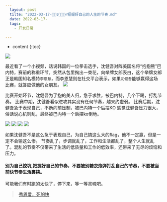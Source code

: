 ```yaml
---
  layout: post
  tilte: "2022-03-17-📣🚶♀️🚶🚶🏻♂️把握好自己的人生的节奏.md"
  date: 2022-03-17-
  tags: 
    - 开发日常

---
```



* content
{:toc}


![](https://upload-images.jianshu.io/upload_images/15312191-b7813688ce4dbd62.png?imageMogr2/auto-orient/strip%7CimageView2/2/w/1240)

最近看了一个小视频，话说韩国的一位拳击选手，沈健吾对阵美国名将“抱抱熊”巴内特，赛前的称重环节，突然从包里掏出一束花，向举牌女郎表白，这个举牌女郎正是韩国知名模特`李恩慧`，而李恩慧则在社交平台表示，如果`沈健吾`能够赢得这场比赛，就答应做他的女朋友。
![](https://upload-images.jianshu.io/upload_images/15312191-09be0caac87c3cd2.png?imageMogr2/auto-orient/strip%7CimageView2/2/w/1240)

比赛开始环节，沈健吾为了抱的美人归，急于求胜，被巴内特，几个下踢，打乱节奏。
比赛中期，沈健吾看似进攻其实没有任何节奏，越来约虚弱。
比赛后期，沈健吾急于表现自己，不断向前压制，被巴内特一个后摆KO
感觉沈健吾压力很大，俗话说心机则乱，最终被巴内特一个后摆ko倒地。

![](https://upload-images.jianshu.io/upload_images/15312191-819c491eb6c2b008.png?imageMogr2/auto-orient/strip%7CimageView2/2/w/1240)
![](https://upload-images.jianshu.io/upload_images/15312191-0d65ec78c559cb0c.png?imageMogr2/auto-orient/strip%7CimageView2/2/w/1240)
![](https://upload-images.jianshu.io/upload_images/15312191-6ccb3b6332a02cbe.png?imageMogr2/auto-orient/strip%7CimageView2/2/w/1240)
![](https://upload-images.jianshu.io/upload_images/15312191-348c8b567ce0b2cf.png?imageMogr2/auto-orient/strip%7CimageView2/2/w/1240)

如果沈健吾不是这么急于表现自己，为自己搞这么大的flag，他不一定赢，但是一定不会输这么惨。
节奏乱了，步调就乱了，工作和生活都乱了，整个人生就乱了。混乱的节奏不仅带来了生活的低质量和工作的低效率，还带来了无尽的烦恼和压力。
#### 别为自己挖坑,把握好自己的节奏，不要被别糖衣炮弹打乱自己的节奏，不要被当前快节奏生活裹挟。
可能我们有时跑的太快了，停下来，等一等灵魂吧。
> ·[秀恩爱，死的快](https://mobile.yangkeduo.com/fyxmkief.html?_wv=41729&_wvx=10&_x_share_id=fa55f20ffcb64dc5a2d321253d398ec1&feed_id=4243473058961293673&share_uid=3445142862496&page_from=602100&needs_login=1&shared_time=1647526925316&shared_sign=d8c77ca1973f7af2c9a0a56410d8756a&refer_share_id=46nol742lxomx0mc4qv4gmta5434aqhq&refer_share_uid=3575751412&refer_share_uin=O6GIHBG5LXZU6VHBA3NHIDBU5A_GEXDA&refer_share_channel=message)
